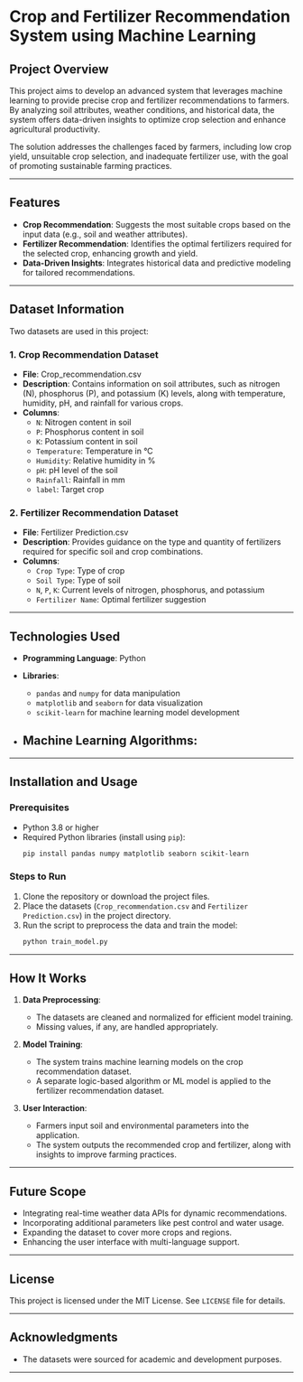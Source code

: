 # Crop and Fertilizer Recommendation System using Machine Learning

## Project Overview
This project aims to develop an advanced system that leverages machine learning to provide precise crop and fertilizer recommendations to farmers. By analyzing soil attributes, weather conditions, and historical data, the system offers data-driven insights to optimize crop selection and enhance agricultural productivity.

The solution addresses the challenges faced by farmers, including low crop yield, unsuitable crop selection, and inadequate fertilizer use, with the goal of promoting sustainable farming practices.

---

## Features
- **Crop Recommendation**: Suggests the most suitable crops based on the input data (e.g., soil and weather attributes).
- **Fertilizer Recommendation**: Identifies the optimal fertilizers required for the selected crop, enhancing growth and yield.
- **Data-Driven Insights**: Integrates historical data and predictive modeling for tailored recommendations.

---

## Dataset Information
Two datasets are used in this project:

### 1. **Crop Recommendation Dataset**
- **File**: Crop_recommendation.csv
- **Description**: Contains information on soil attributes, such as nitrogen (N), phosphorus (P), and potassium (K) levels, along with temperature, humidity, pH, and rainfall for various crops.
- **Columns**:
  - `N`: Nitrogen content in soil
  - `P`: Phosphorus content in soil
  - `K`: Potassium content in soil
  - `Temperature`: Temperature in °C
  - `Humidity`: Relative humidity in %
  - `pH`: pH level of the soil
  - `Rainfall`: Rainfall in mm
  - `label`: Target crop

### 2. **Fertilizer Recommendation Dataset**
- **File**: Fertilizer Prediction.csv
- **Description**: Provides guidance on the type and quantity of fertilizers required for specific soil and crop combinations.
- **Columns**:
  - `Crop Type`: Type of crop
  - `Soil Type`: Type of soil
  - `N`, `P`, `K`: Current levels of nitrogen, phosphorus, and potassium
  - `Fertilizer Name`: Optimal fertilizer suggestion

---

## Technologies Used
- **Programming Language**: Python
- **Libraries**:
  - `pandas` and `numpy` for data manipulation
  - `matplotlib` and `seaborn` for data visualization
  - `scikit-learn` for machine learning model development
  
- **Machine Learning Algorithms**:
  -

---

## Installation and Usage

### Prerequisites
- Python 3.8 or higher
- Required Python libraries (install using `pip`):
  ```bash
  pip install pandas numpy matplotlib seaborn scikit-learn 
  ```

### Steps to Run
1. Clone the repository or download the project files.
2. Place the datasets (`Crop_recommendation.csv` and `Fertilizer Prediction.csv`) in the project directory.
3. Run the script to preprocess the data and train the model:
   ```bash
   python train_model.py
   ```
---

## How It Works
1. **Data Preprocessing**:
   - The datasets are cleaned and normalized for efficient model training.
   - Missing values, if any, are handled appropriately.

2. **Model Training**:
   - The system trains machine learning models on the crop recommendation dataset.
   - A separate logic-based algorithm or ML model is applied to the fertilizer recommendation dataset.

3. **User Interaction**:
   - Farmers input soil and environmental parameters into the application.
   - The system outputs the recommended crop and fertilizer, along with insights to improve farming practices.

---

## Future Scope
- Integrating real-time weather data APIs for dynamic recommendations.
- Incorporating additional parameters like pest control and water usage.
- Expanding the dataset to cover more crops and regions.
- Enhancing the user interface with multi-language support.

---

## License
This project is licensed under the MIT License. See `LICENSE` file for details.

---

## Acknowledgments
- The datasets were sourced for academic and development purposes.

---



